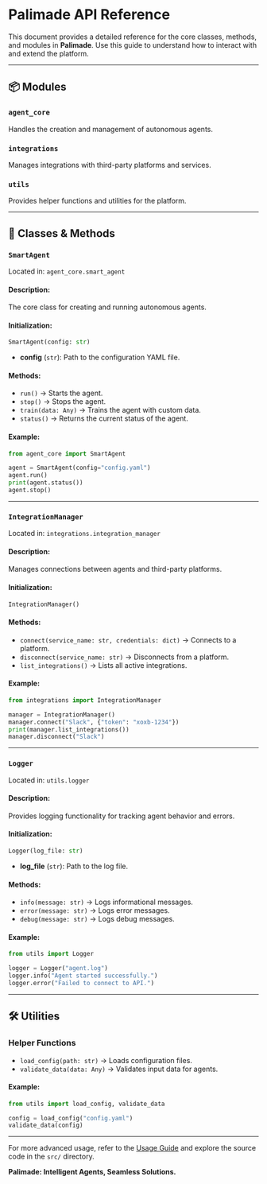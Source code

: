 # Palimade API Reference

This document provides a detailed reference for the core classes, methods, and modules in **Palimade**. Use this guide to understand how to interact with and extend the platform.

---

## 📦 Modules

### `agent_core`
Handles the creation and management of autonomous agents.

### `integrations`
Manages integrations with third-party platforms and services.

### `utils`
Provides helper functions and utilities for the platform.

---

## 🧩 Classes & Methods

### **`SmartAgent`**
Located in: `agent_core.smart_agent`

#### **Description:**
The core class for creating and running autonomous agents.

#### **Initialization:**
```python
SmartAgent(config: str)
```
- **config** (`str`): Path to the configuration YAML file.

#### **Methods:**
- `run()` → Starts the agent.
- `stop()` → Stops the agent.
- `train(data: Any)` → Trains the agent with custom data.
- `status()` → Returns the current status of the agent.

#### **Example:**
```python
from agent_core import SmartAgent

agent = SmartAgent(config="config.yaml")
agent.run()
print(agent.status())
agent.stop()
```

---

### **`IntegrationManager`**
Located in: `integrations.integration_manager`

#### **Description:**
Manages connections between agents and third-party platforms.

#### **Initialization:**
```python
IntegrationManager()
```

#### **Methods:**
- `connect(service_name: str, credentials: dict)` → Connects to a platform.
- `disconnect(service_name: str)` → Disconnects from a platform.
- `list_integrations()` → Lists all active integrations.

#### **Example:**
```python
from integrations import IntegrationManager

manager = IntegrationManager()
manager.connect("Slack", {"token": "xoxb-1234"})
print(manager.list_integrations())
manager.disconnect("Slack")
```

---

### **`Logger`**
Located in: `utils.logger`

#### **Description:**
Provides logging functionality for tracking agent behavior and errors.

#### **Initialization:**
```python
Logger(log_file: str)
```
- **log_file** (`str`): Path to the log file.

#### **Methods:**
- `info(message: str)` → Logs informational messages.
- `error(message: str)` → Logs error messages.
- `debug(message: str)` → Logs debug messages.

#### **Example:**
```python
from utils import Logger

logger = Logger("agent.log")
logger.info("Agent started successfully.")
logger.error("Failed to connect to API.")
```

---

## 🛠️ Utilities

### **Helper Functions**
- `load_config(path: str)` → Loads configuration files.
- `validate_data(data: Any)` → Validates input data for agents.

#### **Example:**
```python
from utils import load_config, validate_data

config = load_config("config.yaml")
validate_data(config)
```

---

For more advanced usage, refer to the [Usage Guide](usage.md) and explore the source code in the `src/` directory.

**Palimade: Intelligent Agents, Seamless Solutions.**
